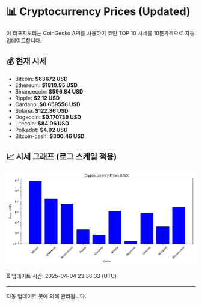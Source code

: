 
# 📊 Cryptocurrency Prices (Updated)

이 리포지토리는 CoinGecko API를 사용하여 코인 TOP 10 시세를 10분가격으로 자동 업데이트합니다.

## 💰 현재 시세
- Bitcoin: **$83672 USD**
- Ethereum: **$1810.95 USD**
- Binancecoin: **$596.84 USD**
- Ripple: **$2.12 USD**
- Cardano: **$0.659556 USD**
- Solana: **$122.36 USD**
- Dogecoin: **$0.170739 USD**
- Litecoin: **$84.06 USD**
- Polkadot: **$4.02 USD**
- Bitcoin-cash: **$300.46 USD**

## 📈 시세 그래프 (로그 스케일 적용)
![Crypto Prices](crypto_prices.png)

⏳ 업데이트 시간: 2025-04-04 23:36:33 (UTC)

---
자동 업데이트 봇에 의해 관리됩니다.
